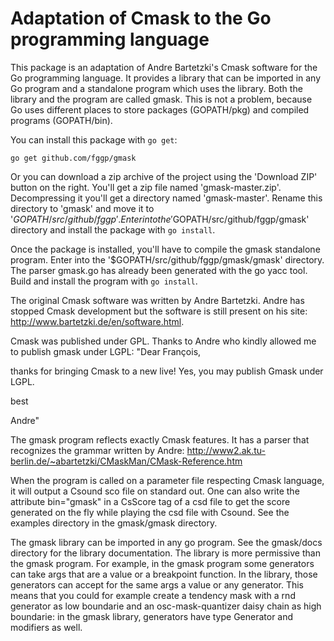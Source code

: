 Adaptation of Cmask to the Go programming language
========

This package is an adaptation of Andre Bartetzki's Cmask software for the Go
programming language. It provides a library that can be imported in any Go
program and a standalone program which uses the library. Both the library and
the program are called gmask. This is not a problem, because Go uses different
places to store packages (GOPATH/pkg) and compiled programs (GOPATH/bin).

You can install this package with `go get`:

  `go get github.com/fggp/gmask`

Or you can download a zip archive of the project using the 'Download ZIP' button on the right.
You'll get a zip file named 'gmask-master.zip'. Decompressing it you'll get a directory named 'gmask-master'.
Rename this directory to 'gmask' and move it to '$GOPATH/src/github/fggp'. Enter into
the '$GOPATH/src/github/fggp/gmask' directory and install the package with `go install`.

Once the package is installed, you'll have to compile the gmask standalone program.
Enter into the '$GOPATH/src/github/fggp/gmask/gmask' directory. The parser gmask.go
has already been generated with the go yacc tool. Build and install the program
with `go install`.

The original Cmask software was written by Andre Bartetzki. Andre has stopped Cmask development but the software is still present on his site: http://www.bartetzki.de/en/software.html.

Cmask was published under GPL. Thanks to Andre who kindly allowed me to publish gmask under LGPL:
"Dear François,

thanks for bringing Cmask to a new live!
Yes, you may publish Gmask under LGPL.

best

Andre"

The gmask program reflects exactly Cmask features. It has a parser that recognizes the grammar written by Andre: http://www2.ak.tu-berlin.de/~abartetzki/CMaskMan/CMask-Reference.htm

When the program is called on a parameter file respecting Cmask language, it will output a
Csound sco file on standard out. One can also write the attribute bin="gmask" in a CsScore tag of a csd file to get the score generated on the fly while playing the csd file with Csound. See the examples directory in the gmask/gmask directory.

The gmask library can be imported in any go program. See the gmask/docs directory for the library documentation. The library is more permissive than the gmask program. For example, in the gmask program some generators can take args that are a value or a breakpoint function. In the library, those generators can accept for the same args a value or any generator. This means that you could for example create a tendency mask with a rnd generator as low boundarie and an osc-mask-quantizer daisy chain as high boundarie: in the gmask library, generators have type Generator and modifiers as well.
